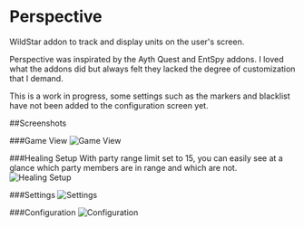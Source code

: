 Perspective
===========

WildStar addon to track and display units on the user's screen.

Perspective was inspirated by the Ayth Quest and EntSpy addons.  I loved what the addons did but always felt they lacked the degree of customization that I demand.

This is a work in progress, some settings such as the markers and blacklist have not been added to the configuration screen yet.

##Screenshots

###Game View
![Game View](https://raw.githubusercontent.com/jsaucier/Perspective/gh-pages/images/screenshot.jpg)

###Healing Setup
With party range limit set to 15, you can easily see at a glance which party members are in range and which are not.
![Healing Setup](https://raw.githubusercontent.com/jsaucier/Perspective/gh-pages/images/healing.jpg)

###Settings
![Settings](https://raw.githubusercontent.com/jsaucier/Perspective/gh-pages/images/settings.jpg)

###Configuration
![Configuration](https://raw.githubusercontent.com/jsaucier/Perspective/gh-pages/images/config.jpg)
